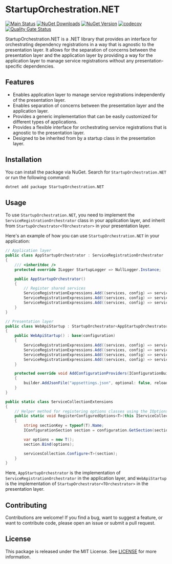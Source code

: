 # StartupOrchestration.NET

[![Main Status](https://github.com/cbcrouse/StartupOrchestration.NET/actions/workflows/dotnet.main.status.yml/badge.svg)](https://github.com/cbcrouse/StartupOrchestration.NET/actions/workflows/dotnet.main.status.yml) [![NuGet Downloads](https://img.shields.io/nuget/dt/StartupOrchestration.NET)](https://www.nuget.org/stats/packages/StartupOrchestration.NET?groupby=Version) [![NuGet Version](https://img.shields.io/nuget/v/StartupOrchestration.NET)](https://www.nuget.org/packages/StartupOrchestration.NET) [![codecov](https://codecov.io/gh/cbcrouse/StartupOrchestration.NET/branch/main/graph/badge.svg?token=XVPL3HNHDG)](https://codecov.io/gh/cbcrouse/StartupOrchestration.NET) [![Quality Gate Status](https://sonarcloud.io/api/project_badges/measure?project=cbcrouse_StartupOrchestration.NET&metric=alert_status)](https://sonarcloud.io/summary/new_code?id=cbcrouse_StartupOrchestration.NET)

StartupOrchestration.NET is a .NET library that provides an interface for orchestrating dependency registrations in a way that is agnostic to the presentation layer. It allows for the separation of concerns between the presentation layer and the application layer by providing a way for the application layer to manage service registrations without any presentation-specific dependencies.

## Features

- Enables application layer to manage service registrations independently of the presentation layer.
- Enables separation of concerns between the presentation layer and the application layer.
- Provides a generic implementation that can be easily customized for different types of applications.
- Provides a flexible interface for orchestrating service registrations that is agnostic to the presentation layer.
- Designed to be inherited from by a startup class in the presentation layer.

## Installation

You can install the package via NuGet. Search for `StartupOrchestration.NET` or run the following command:

```sh
dotnet add package StartupOrchestration.NET
```

## Usage

To use `StartupOrchestration.NET`, you need to implement the `ServiceRegistrationOrchestrator` class in your application layer, and inherit from `StartupOrchestrator<TOrchestrator>` in your presentation layer.

Here's an example of how you can use `StartupOrchestration.NET` in your application:

```csharp
// Application layer
public class AppStartupOrchestrator : ServiceRegistrationOrchestrator
{
    /// <inheritdoc />
    protected override ILogger StartupLogger => NullLogger.Instance;

    public AppStartupOrchestrator()
    {
        // Register shared services
        ServiceRegistrationExpressions.Add((services, config) => services.RegisterConfiguredOptions<RepositoryOptions>(config));
        ServiceRegistrationExpressions.Add((services, config) => services.AddTransient<IMyRepository, MyRepository>());
        ServiceRegistrationExpressions.Add((services, config) => services.AddTransient<IEmailService, EmailService>());
    }
}

// Presentation layer
public class WebApiStartup : StartupOrchestrator<AppStartupOrchestrator>
{
    public WebApiStartup() : base(configuration)
    {
        ServiceRegistrationExpressions.Add((services, config) => services.RegisterConfiguredOptions<SwaggerOptions>(config));
        ServiceRegistrationExpressions.Add((services, config) => services.AddTransient<IService, Service>());
        ServiceRegistrationExpressions.Add((services, config) => services.AddAuthorization());
        ServiceRegistrationExpressions.Add((services, config) => services.AddSwagger());
    }

    protected override void AddConfigurationProviders(IConfigurationBuilder builder)
    {
        builder.AddJsonFile("appsettings.json", optional: false, reloadOnChange: true);
    }
}

public static class ServiceCollectionExtensions
{
    // Helper method for registering options classes using the IOptions pattern
    public static void RegisterConfiguredOptions<T>(this IServiceCollection servicesCollection, IConfiguration configuration) where T : class, new()
    {
        string sectionKey = typeof(T).Name;
        IConfigurationSection section = configuration.GetSection(sectionKey.Replace("Options", ""));

        var options = new T();
        section.Bind(options);

        servicesCollection.Configure<T>(section);
    }
}
```

Here, `AppStartupOrchestrator` is the implementation of `ServiceRegistrationOrchestrator` in the application layer, and `WebApiStartup` is the implementation of `StartupOrchestrator<TOrchestrator>` in the presentation layer.

## Contributing

Contributions are welcome! If you find a bug, want to suggest a feature, or want to contribute code, please open an issue or submit a pull request.

## License

This package is released under the MIT License. See [LICENSE](./LICENSE) for more information.
